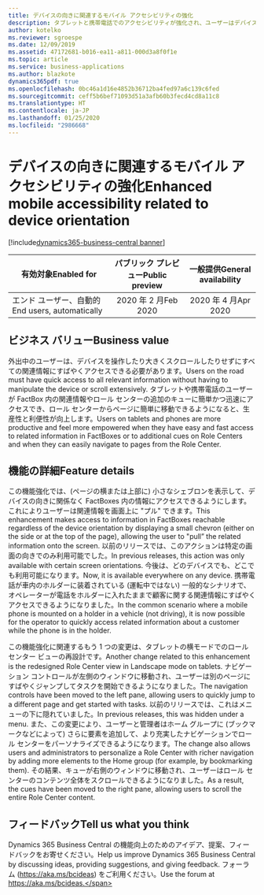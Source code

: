 ```yaml
---
title: デバイスの向きに関連するモバイル アクセシビリティの強化
description: タブレットと携帯電話でのアクセシビリティが強化され、ユーザーはデバイスの向きに関係なくすべての関連情報にアクセスできるようになります。
author: kotelko
ms.reviewer: sgroespe
ms.date: 12/09/2019
ms.assetid: 47172681-b016-ea11-a811-000d3a8f0f1e
ms.topic: article
ms.service: business-applications
ms.author: blazkote
dynamics365pdf: true
ms.openlocfilehash: 0bc46a1d16e4852b36712ba4fed97a6c139c6fed
ms.sourcegitcommit: ceff5b6bef71093d51a3afb60b3fecd4cd8a11c8
ms.translationtype: HT
ms.contentlocale: ja-JP
ms.lasthandoff: 01/25/2020
ms.locfileid: "2986668"
---
```

# <a name="enhanced-mobile-accessibility-related-to-device-orientation"></a><span data-ttu-id="f2125-103">デバイスの向きに関連するモバイル アクセシビリティの強化</span><span class="sxs-lookup"><span data-stu-id="f2125-103">Enhanced mobile accessibility related to device orientation</span></span>
[!include[dynamics365-business-central banner](../includes/dynamics365-business-central.md)]

| <span data-ttu-id="f2125-104">有効対象</span><span class="sxs-lookup"><span data-stu-id="f2125-104">Enabled for</span></span>    |  <span data-ttu-id="f2125-105">パブリック プレビュー</span><span class="sxs-lookup"><span data-stu-id="f2125-105">Public preview</span></span> | <span data-ttu-id="f2125-106">一般提供</span><span class="sxs-lookup"><span data-stu-id="f2125-106">General availability</span></span> | 
| ---------- | :----------: |:----------: |
|<span data-ttu-id="f2125-107">エンド ユーザー、自動的</span><span class="sxs-lookup"><span data-stu-id="f2125-107">End users, automatically</span></span>|<span data-ttu-id="f2125-108">2020 年 2 月</span><span class="sxs-lookup"><span data-stu-id="f2125-108">Feb 2020</span></span>| <span data-ttu-id="f2125-109">2020 年 4 月</span><span class="sxs-lookup"><span data-stu-id="f2125-109">Apr 2020</span></span>|


## <a name="business-value"></a><span data-ttu-id="f2125-110">ビジネス バリュー</span><span class="sxs-lookup"><span data-stu-id="f2125-110">Business value</span></span>
<!-- bv start -->
<span data-ttu-id="f2125-111">外出中のユーザーは、デバイスを操作したり大きくスクロールしたりせずにすべての関連情報にすばやくアクセスできる必要があります。</span><span class="sxs-lookup"><span data-stu-id="f2125-111">Users on the road must have quick access to all relevant information without having to manipulate the device or scroll extensively.</span></span> <span data-ttu-id="f2125-112">タブレットや携帯電話のユーザーが FactBox 内の関連情報やロール センターの追加のキューに簡単かつ迅速にアクセスでき、ロール センターからページに簡単に移動できるようになると、生産性と利便性が向上します。</span><span class="sxs-lookup"><span data-stu-id="f2125-112">Users on tablets and phones are more productive and feel more empowered when they have easy and fast access to related information in FactBoxes or to additional cues on Role Centers and when they can easily navigate to pages from the Role Center.</span></span>
<!-- bv end -->



## <a name="feature-details"></a><span data-ttu-id="f2125-113">機能の詳細</span><span class="sxs-lookup"><span data-stu-id="f2125-113">Feature details</span></span>
<!--feature detail start -->
<span data-ttu-id="f2125-114">この機能強化では、(ページの横または上部に) 小さなシェブロンを表示して、デバイスの向きに関係なく FactBoxes 内の情報にアクセスできるようにします。これによりユーザーは関連情報を画面上に "プル" できます。</span><span class="sxs-lookup"><span data-stu-id="f2125-114">This enhancement makes access to information in FactBoxes reachable regardless of the device orientation by displaying a small chevron (either on the side or at the top of the page), allowing the user to "pull” the related information onto the screen.</span></span> <span data-ttu-id="f2125-115">以前のリリースでは、このアクションは特定の画面の向きでのみ利用可能でした。</span><span class="sxs-lookup"><span data-stu-id="f2125-115">In previous releases, this action was only available with certain screen orientations.</span></span> <span data-ttu-id="f2125-116">今後は、どのデバイスでも、どこでも利用可能になります。</span><span class="sxs-lookup"><span data-stu-id="f2125-116">Now, it is available everywhere on any device.</span></span> <span data-ttu-id="f2125-117">携帯電話が車内のホルダーに装着されている (運転中ではない) 一般的なシナリオで、オペレーターが電話をホルダーに入れたままで顧客に関する関連情報にすばやくアクセスできるようになりました。</span><span class="sxs-lookup"><span data-stu-id="f2125-117">In the common scenario where a mobile phone is mounted on a holder in a vehicle (not driving), it is now possible for the operator to quickly access related information about a customer while the phone is in the holder.</span></span>

<span data-ttu-id="f2125-118">この機能強化に関連するもう 1 つの変更は、タブレットの横モードでのロール センター ビューの再設計です。</span><span class="sxs-lookup"><span data-stu-id="f2125-118">Another change related to this enhancement is the redesigned Role Center view in Landscape mode on tablets.</span></span> <span data-ttu-id="f2125-119">ナビゲーション コントロールが左側のウィンドウに移動され、ユーザーは別のページにすばやくジャンプしてタスクを開始できるようになりました。</span><span class="sxs-lookup"><span data-stu-id="f2125-119">The navigation controls have been moved to the left pane, allowing users to quickly jump to a different page and get started with tasks.</span></span> <span data-ttu-id="f2125-120">以前のリリースでは、これはメニューの下に隠れていました。</span><span class="sxs-lookup"><span data-stu-id="f2125-120">In previous releases, this was hidden under a menu.</span></span> <span data-ttu-id="f2125-121">また、この変更により、ユーザーと管理者はホーム グループに (ブックマークなどによって) さらに要素を追加して、より充実したナビゲーションでロール センターをパーソナライズできるようになります。</span><span class="sxs-lookup"><span data-stu-id="f2125-121">The change also allows users and administrators to personalize a Role Center with richer navigation by adding more elements to the Home group (for example, by bookmarking them).</span></span> <span data-ttu-id="f2125-122">その結果、キューが右側のウィンドウに移動され、ユーザーはロール センターのコンテンツ全体をスクロールできるようになりました。</span><span class="sxs-lookup"><span data-stu-id="f2125-122">As a result, the cues have been moved to the right pane, allowing users to scroll the entire Role Center content.</span></span> 
<!--feature detail end -->






## <a name="tell-us-what-you-think"></a><span data-ttu-id="f2125-123">フィードバック</span><span class="sxs-lookup"><span data-stu-id="f2125-123">Tell us what you think</span></span>
<span data-ttu-id="f2125-124">Dynamics 365 Business Central の機能向上のためのアイデア、提案、フィードバックをお寄せください。</span><span class="sxs-lookup"><span data-stu-id="f2125-124">Help us improve Dynamics 365 Business Central by discussing ideas, providing suggestions, and giving feedback.</span></span> <span data-ttu-id="f2125-125">フォーラム (https://aka.ms/bcideas) をご利用ください。</span><span class="sxs-lookup"><span data-stu-id="f2125-125">Use the forum at https://aka.ms/bcideas.</span></span>



